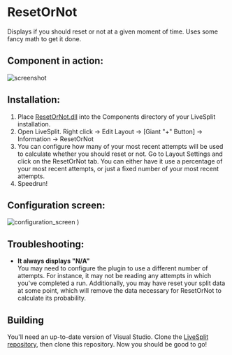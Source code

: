 # ResetOrNot
Displays if you should reset or not at a given moment of time. Uses some fancy math to get it done.

## Component in action:
![screenshot](https://user-images.githubusercontent.com/55288842/101182782-9dabb100-365f-11eb-949a-89078f0fd240.png)

## Installation:

1. Place [ResetOrNot.dll](https://github.com/gottagofaster236/ResetOrNot/releases/latest) into the Components directory of your LiveSplit installation.
2. Open LiveSplit. Right click -> Edit Layout -> [Giant "+" Button] -> Information -> ResetOrNot
3. You can configure how many of your most recent attempts will be used to calculate whether you should reset or not. Go to Layout Settings and click on the ResetOrNot tab. You can either have it use a percentage of your most recent attempts, or just a fixed number of your most recent attempts.
4. Speedrun!

## Configuration screen:
![configuration_screen](https://user-images.githubusercontent.com/55288842/101182810-a9977300-365f-11eb-8d0a-8ce52eb48fa0.png)
)

## Troubleshooting:

- **It always displays "N/A"**<br>
You may need to configure the plugin to use a different number of attempts. For instance, it may not be reading any attempts in which you've completed a run. Additionally, you may have reset your split data at some point, which will remove the data necessary for ResetOrNot to calculate its probability.

## Building
You'll need an up-to-date version of Visual Studio. Clone the [LiveSplit repository](https://github.com/LiveSplit/LiveSplit), then clone this repository. Now you should be good to go!
